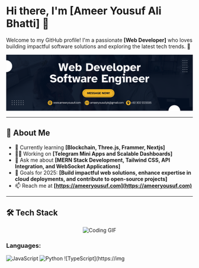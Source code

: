 # Hi there, I'm [Ameer Yousuf Ali Bhatti] 👋

Welcome to my GitHub profile! I'm a passionate **[Web Developer]** who loves building impactful software solutions and exploring the latest tech trends. 🌟

![Profile Banner](https://github.com/yousufalipk/yousufalipk/blob/main/banner.png)

---

## 🚀 About Me

- 🌱 Currently learning **[Blockchain, Three.js, Frammer, Nextjs]**  
- 👨‍💻 Working on **[Telegram Mini Apps and Scalable Dashboards]**  
- 💬 Ask me about **[MERN Stack Development, Tailwind CSS, API Integration, and WebSocket Applications]**  
- 🎯 Goals for 2025: **[Build impactful web solutions, enhance expertise in cloud deployments, and contribute to open-source projects]**  
- 📫 Reach me at **[https://ameeryousuf.com](https://ameeryousuf.com)**  

---

## 🛠️ Tech Stack

<div align="center">
  <img src="https://media.giphy.com/media/qgQUggAC3Pfv687qPC/giphy.gif" width="250" alt="Coding GIF">
</div>

### Languages:
![JavaScript](https://img.shields.io/badge/-JavaScript-black?style=flat-square&logo=javascript)
![Python](https://img.shields.io/badge/-Python-black?style=flat-square&logo=python)
![TypeScript](https://img
